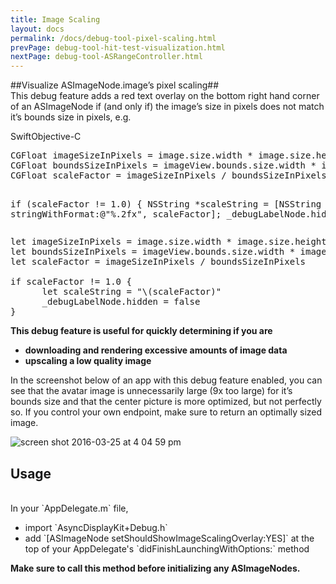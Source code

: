 ```yaml
---
title: Image Scaling
layout: docs
permalink: /docs/debug-tool-pixel-scaling.html
prevPage: debug-tool-hit-test-visualization.html
nextPage: debug-tool-ASRangeController.html
---
```


##Visualize ASImageNode.image’s pixel scaling##
<br>
This debug feature adds a red text overlay on the bottom right hand corner of an ASImageNode if (and only if) the image’s size in pixels does not match it’s bounds size in pixels, e.g.

<div class = "highlight-group">
<span class="language-toggle"><a data-lang="swift" class="swiftButton">Swift</a><a data-lang="objective-c" class = "active objcButton">Objective-C</a></span>

<div class = "code">
<pre lang="objc" class="objcCode">
CGFloat imageSizeInPixels = image.size.width * image.size.height;
CGFloat boundsSizeInPixels = imageView.bounds.size.width * imageView.bounds.size.height;
CGFloat scaleFactor = imageSizeInPixels / boundsSizeInPixels;

if (scaleFactor != 1.0) {
      NSString *scaleString = [NSString stringWithFormat:@"%.2fx", scaleFactor];
      _debugLabelNode.hidden = NO;
}
</pre>
<pre lang="swift" class = "swiftCode hidden">
let imageSizeInPixels = image.size.width * image.size.height
let boundsSizeInPixels = imageView.bounds.size.width * imageView.bounds.size.height
let scaleFactor = imageSizeInPixels / boundsSizeInPixels

if scaleFactor != 1.0 {
      let scaleString = "\(scaleFactor)"
      _debugLabelNode.hidden = false
}
</pre>
</div>
</div>


<b>This debug feature is useful for quickly determining if you are</b>

<ul>
  <li><strong>downloading and rendering excessive amounts of image data</li> 
  <li>upscaling a low quality image</strong></li>
</ul>

In the screenshot below of an app with this debug feature enabled, you can see that the avatar image is unnecessarily large (9x too large) for it’s bounds size and that the center picture is more optimized, but not perfectly so. If you control your own endpoint, make sure to return an optimally sized image.

![screen shot 2016-03-25 at 4 04 59 pm](https://cloud.githubusercontent.com/assets/3419380/14056994/15561daa-f2b1-11e5-9606-59d54d2b5354.png)

## Usage ##
<br>
In your `AppDelegate.m` file, 
<ul>
  <li>import `AsyncDisplayKit+Debug.h`</li>
  <li>add `[ASImageNode setShouldShowImageScalingOverlay:YES]` at the top of your AppDelegate's `didFinishLaunchingWithOptions:` method</li>
</ul>

**Make sure to call this method before initializing any ASImageNodes.**

